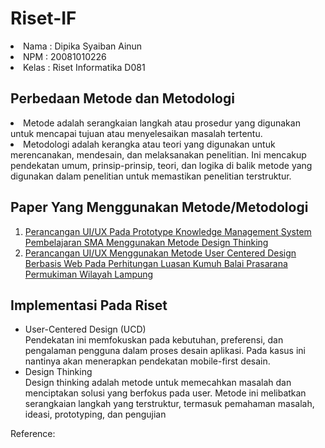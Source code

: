 # Riset-IF
<li>Nama : Dipika Syaiban Ainun</li>
<li>NPM 	: 20081010226</li>
<li>Kelas	: Riset Informatika D081</li>

## Perbedaan Metode dan Metodologi

<li>Metode adalah serangkaian langkah atau prosedur yang digunakan untuk mencapai tujuan atau menyelesaikan masalah tertentu.</li>
<li>Metodologi adalah kerangka atau teori yang digunakan untuk merencanakan, mendesain, dan melaksanakan penelitian. Ini mencakup pendekatan umum, prinsip-prinsip, teori, dan logika di balik metode yang digunakan dalam penelitian untuk memastikan penelitian terstruktur.</li>

## Paper Yang Menggunakan Metode/Metodologi

1. [Perancangan UI/UX Pada Prototype Knowledge Management System Pembelajaran SMA Menggunakan Metode Design Thinking](https://ejournal.unsri.ac.id/index.php/jsi/article/view/19463)
2. [Perancangan UI/UX Menggunakan Metode User Centered Design Berbasis Web Pada Perhitungan Luasan Kumuh Balai Prasarana Permukiman Wilayah Lampung](https://digilib.unila.ac.id/68889/)

## Implementasi Pada Riset
- User-Centered Design (UCD)
<br> Pendekatan ini memfokuskan pada kebutuhan, preferensi, dan pengalaman pengguna dalam proses desain aplikasi. Pada kasus ini nantinya akan menerapkan pendekatan mobile-first desain.
- Design Thinking
<br> Design thinking adalah metode untuk memecahkan masalah dan menciptakan solusi yang berfokus pada user. Metode ini melibatkan serangkaian langkah yang terstruktur, termasuk pemahaman masalah, ideasi, prototyping, dan pengujian


Reference:
[^1]: [Indah, D. R., Firdaus, M. A., Fandra, M., Pratama, E., Saputra, D. M., Sistem, J., Fakultas, I., Komputer, I., & Sriwijaya, U. (n.d.). PERANCANGAN UI/UX PADA PROTOTYPE KNOWLEDGE MANAGEMENT SYSTEM PEMBELAJARAN SMA MENGGUNAKAN METODE DESIGN THINKING. JSI: Jurnal Sistem Informasi (E Journal), 14(2), 2022.](http://ejournal.unsri.ac.id/index.php/jsi/index)
[^2]: [Ritonga, M. F. A. PERANCANGAN UI/UX MENGGUNAKAN METODE USER CENTERED DESIGN BERBASIS WEB PADA PERHITUNGAN LUASAN KUMUH BALAI PRASARANA PERMUKIMAN WILAYAH LAMPUNG. Digital Repository UNILA, 2022.](https://digilib.unila.ac.id/68889/)
